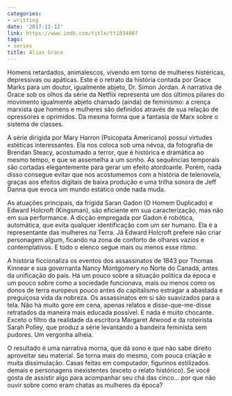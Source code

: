 ```yaml
---
categories:
- writting
date: '2017-11-12'
link: https://www.imdb.com/title/tt1034007
tags:
- series
title: Alias Grace
---
```


Homens retardados, animalescos, vivendo em torno de mulheres histéricas, depressivas ou apáticas. Este é o retrato da história contada por Grace Marks para um doutor, igualmente abjeto, Dr. Simon Jordan. A narrativa de Grace sob os olhos da série da Netflix representa um dos últimos pilares do movimento igualmente abjeto chamado (ainda) de feminismo: a crença marxista que homens e mulheres são definidos através de sua relação de opressores e oprimidos. Da mesma forma que a fantasia de Marx sobre o sistema de classes.

A série dirigida por Mary Harron (Psicopata Americano) possui virtudes estéticas interessantes. Ela nos coloca sob uma névoa, da fotografia de Brendan Steacy, acostumado a terror, que é histórica e dramática ao mesmo tempo, e que se assemelha a um sonho. As sequências temporais são cortadas elegantemente para gerar um efeito atordoante. Porém, nada disso consegue evitar que nos acostumemos com a história de telenovela, graças aos efeitos digitais de baixa produção e uma trilha sonora de Jeff Danna que evoca um mundo estático onde nada muda.

As atuações principais, da frígida Saran Gadon (O Homem Duplicado) e Edward Holcroft (Kingsman), são eficiente em sua caracterização, mas não em sua performance. A dicção empregada por Gadon é robótica, automática, que evita qualquer identificação com um ser humano. Ela é a representante das mulheres na Terra. Já Edward Holcroft prefere não criar personagem algum, ficando na zona de conforto de olhares vazios e contemplativos. E todo o elenco segue mais ou menos esse ritmo.

A história ficcionaliza os eventos dos assassinatos de 1843 por Thomas Kinnear e sua governanta Nancy Montgomery no Norte do Canadá, antes da unificação do país. Há um pouco sobre a situação política da época e um pouco sobre como a sociedade funcionava, mais ou menos como os donos de terra europeus pouco antes do capitalismo estragar a abastada e preguiçosa vida da nobreza. Os assassinatos em si são suavizados para a tela. Não há muito gore em cena, apenas relatos e disse-que-me-disse retratados da maneira mais educada possível. E nada é muito chocante. Exceto o filtro da realidade da escritora Margaret Atwood e da roteirista Sarah Polley, que produz a série levantando a bandeira feminista sem pudores. Um vergonha alheia.

O resultado é uma narrativa morna, que dá sono e que não sabe direito aproveitar seu material. Se torna mais do mesmo, com pouca criação e muita dissimulação. Casas feitas em computador, figurinos estilizados demais e personagens inexistentes (exceto o relato histórico). Se você gosta de assistir algo para acompanhar seu chá das cinco... por que não ouvir sobre como eram chatas as mulheres da época?